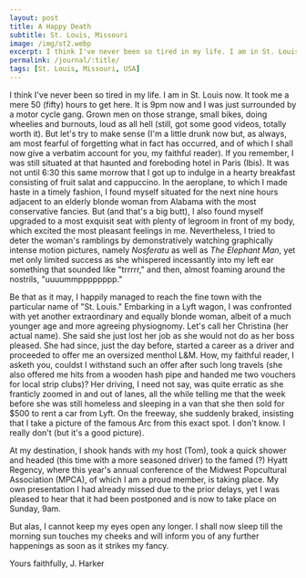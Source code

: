 ```yaml
---
layout: post
title: A Happy Death
subtitle: St. Louis, Missouri
image: /img/st2.webp
excerpt: I think I've never been so tired in my life. I am in St. Louis now. It took me a mere 50 (fifty) hours to get here. It is 9pm now and I was just surrounded by a motor cycle gang.
permalink: /journal/:title/
tags: [St. Louis, Missouri, USA]
---
```


I think I've never been so tired in my life. I am in St. Louis now. It took me a mere 50 (fifty) hours to get here. It is 9pm now and I was just surrounded by a motor cycle gang. Grown men on those strange, small bikes, doing wheelies and burnouts, loud as all hell (still, got some good videos, totally worth it). But let's try to make sense (I'm a little drunk now but, as always, am most fearful of forgetting what in fact has occurred, and of which I shall now give a verbatim account for you, my faithful reader). If you remember, I was still situated at that haunted and foreboding hotel in Paris (Ibis). It was not until 6:30 this same morrow that I got up to indulge in a hearty breakfast consisting of fruit salat and cappuccino. In the aeroplane, to which I made haste in a timely fashion, I found myself situated for the next nine hours adjacent to an elderly blonde woman from Alabama with the most conservative fancies. But (and that's a big butt), I also found myself upgraded to a most exquisit seat with plenty of legroom in front of my body, which excited the most pleasant feelings in me. Nevertheless, I tried to deter the woman's ramblings by demonstratively watching graphically intense motion pictures, namely *Nosferatu* as well as *The Elephant Man*, yet met only limited success as she whispered incessantly into my left ear something that sounded like "trrrrr," and then, almost foaming around the nostrils, "uuuummpppppppp."

Be that as it may, I happily managed to reach the fine town with the particular name of "St. Louis." Embarking in a Lyft wagon, I was confronted with yet another extraordinary and equally blonde woman, albeit of a much younger age and more agreeing physiognomy. Let's call her Christina (her actual name). She said she just lost her job as she would not do as her boss pleased. She had since, just the day before, started a career as a driver and proceeded to offer me an oversized menthol L&M. How, my faithful reader, I asketh you, couldst I withstand such an offer after such long travels (she also offered me hits from a wooden hash pipe and handed me two vouchers for local strip clubs)? Her driving, I need not say, was quite erratic as she franticly zoomed in and out of lanes, all the while telling me that the week before she was still homeless and sleeping in a van that she then sold for $500 to rent a car from Lyft. On the freeway, she suddenly braked, insisting that I take a picture of the famous Arc from this exact spot. I don't know. I really don't (but it's a good picture).

At my destination, I shook hands with my host (Tom), took a quick shower and headed (this time with a more seasoned driver) to the famed (?) Hyatt Regency, where this year's annual conference of the Midwest Popcultural Association (MPCA), of which I am a proud member, is taking place. My own presentation I had already missed due to the prior delays, yet I was pleased to hear that it had been postponed and is now to take place on Sunday, 9am.

But alas, I cannot keep my eyes open any longer. I shall now sleep till the morning sun touches my cheeks and will inform you of any further happenings as soon as it strikes my fancy.

Yours faithfully,
J. Harker
